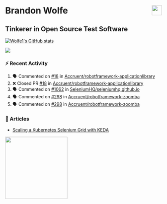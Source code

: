 Brandon Wolfe <a href="https://www.linkedin.com/in/brandon-wolfe1" target="_blank" rel="noreferrer"><img src="https://raw.githubusercontent.com/danielcranney/readme-generator/main/public/icons/socials/linkedin.svg" width="32" height="32" align="right"/></a>
==============================
Tinkerer in Open Source Test Software
-----------------------------

<p align="left"><a href="http://www.github.com/Wolfe1"><img src="https://github-readme-stats.vercel.app/api?username=Wolfe1&show_icons=true&hide=&count_private=true&title_color=0891b2&text_color=ffffff&icon_color=0891b2&bg_color=1c1917&hide_border=true&show_icons=true" alt="Wolfe1's GitHub stats" /></a></p>
<p align="left"><a href="http://www.github.com/Wolfe1"><img src="https://github-readme-streak-stats.herokuapp.com/?user=Wolfe1&stroke=ffffff&background=1c1917&ring=0891b2&fire=0891b2&currStreakNum=ffffff&currStreakLabel=0891b2&sideNums=ffffff&sideLabels=ffffff&dates=ffffff&hide_border=true" /></a></p>

### :zap: Recent Activity
<!--START_SECTION:activity-->
1. 🗣 Commented on [#18](https://github.com/Accruent/robotframework-applicationlibrary/issues/18) in [Accruent/robotframework-applicationlibrary](https://github.com/Accruent/robotframework-applicationlibrary)
2. ❌ Closed PR [#18](https://github.com/Accruent/robotframework-applicationlibrary/pull/18) in [Accruent/robotframework-applicationlibrary](https://github.com/Accruent/robotframework-applicationlibrary)
3. 🗣 Commented on [#1062](https://github.com/SeleniumHQ/seleniumhq.github.io/issues/1062) in [SeleniumHQ/seleniumhq.github.io](https://github.com/SeleniumHQ/seleniumhq.github.io)
4. 🗣 Commented on [#298](https://github.com/Accruent/robotframework-zoomba/issues/298) in [Accruent/robotframework-zoomba](https://github.com/Accruent/robotframework-zoomba)
5. 🗣 Commented on [#298](https://github.com/Accruent/robotframework-zoomba/issues/298) in [Accruent/robotframework-zoomba](https://github.com/Accruent/robotframework-zoomba)
<!--END_SECTION:activity-->

### :newspaper: Articles
- [Scaling a Kubernetes Selenium Grid with KEDA](https://www.linkedin.com/pulse/scaling-kubernetes-selenium-grid-keda-brandon-wolfe)

<a href="https://www.buymeacoffee.com/wolfe"><img src="https://cdn.buymeacoffee.com/buttons/v2/default-yellow.png" width="200" /></a>
